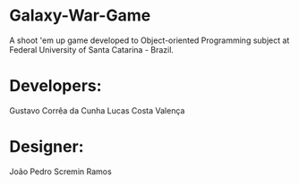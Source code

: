 # Galaxy-War-Game

A shoot 'em up game developed to Object-oriented Programming subject at Federal University of Santa Catarina - Brazil.

# Developers:
Gustavo Corrêa da Cunha
Lucas Costa Valença

# Designer:
João Pedro Scremin Ramos